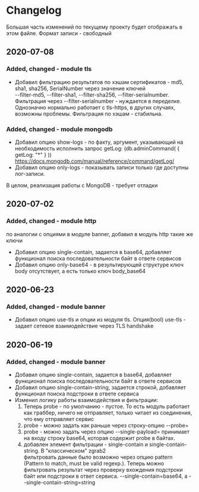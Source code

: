 # Changelog

Большая часть изменений по текущему проекту будет отображать в этом файле. Формат записи - свободный

## 2020-07-08
### Added, changed - module tls
- Добавил фильтрацию результатов по хэшам сертификатов - md5, sha1, sha256, SerialNumber через значение ключей  
--filter-md5, --filter-sha1, --filter-sha256, --filter-serialnumber. Фильтрация через --filter-serialnumber - 
нуждается в переделке. Однозначно нормально работает с tls-https, в других случаях, возможны проблемы. 
Фильтрация по хэшам - стабильна.

### Added, changed - module mongodb

- Добавил опцию show-logs - по факту, аргумент, указывающий на необходимость исполнить запрос getLog: (db.adminCommand( { getLog: "*" } ))
https://docs.mongodb.com/manual/reference/command/getLog/
- Добавил опцию only-logs - показывать записи только где доступны лог-записи.

В целом, реализация работы с MongoDB - требует отладки

## 2020-07-02
### Added, changed - module http
по аналогии с опциями в модуле banner, добавил в модуль http такие же ключи

- Добавил опцию single-contain, задается в base64, добавляет функционал поиска 
последовательности байт в ответе сервисов
- Добавил опцию only-base64 - в результирующей структуре ключ body отсутствует, а есть только ключ body_base64

## 2020-06-23
### Added, changed - module banner
- Добавил опцию use-tls и опции из модуля tls. Опция(bool) use-tls - задает сетевое взаимодействие через TLS handshake

## 2020-06-19
### Added, changed - module banner

- Добавил опцию single-contain, задается в base64, добавляет функционал поиска 
последовательности байт в ответе сервисов
- Добавил опцию single-contain-string, задается строкой, добавляет функционал поиска 
подстроки в ответе сервиса
- Изменил логику работы взаимодействия и фильтрации:
    1. Теперь probe - по умолчанию - пустое. То есть модуль работает как граббер, 
    ничего не отправляет,  только читает из соединения, что ему отправляет сервис
    2. probe - можно задать как раньше через строку-опцию --probe=
    3. probe - можно задать через опцию --single-payload= принимает на входу строку base64, 
    которая содержит probe в байтах.
    4. добавлен элемент фильтрации - single-contain и single-contain-string. В "классическом" zgrab2  
    фильтровать данные было возможно через опцию pattern (Pattern to match, must be valid regexp.).
    Теперь можно фильтровать результат через проверку вхождения подстроки байт или подстроки в ответ сервиса.
    --single-contain=base64, a --single-contain-string=string
    
    